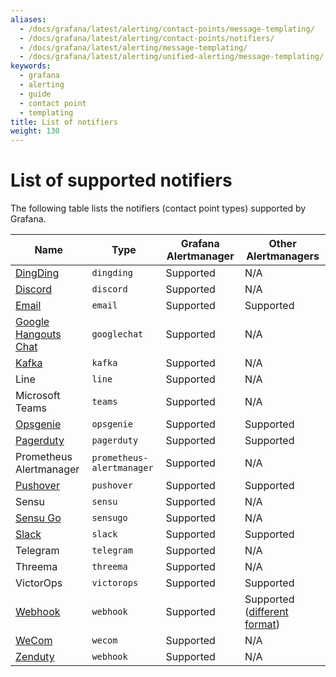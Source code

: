 ```yaml
---
aliases:
  - /docs/grafana/latest/alerting/contact-points/message-templating/
  - /docs/grafana/latest/alerting/contact-points/notifiers/
  - /docs/grafana/latest/alerting/message-templating/
  - /docs/grafana/latest/alerting/unified-alerting/message-templating/
keywords:
  - grafana
  - alerting
  - guide
  - contact point
  - templating
title: List of notifiers
weight: 130
---
```


# List of supported notifiers

The following table lists the notifiers (contact point types) supported by Grafana.

| Name                                          | Type                      | Grafana Alertmanager | Other Alertmanagers                                                                                      |
| --------------------------------------------- | ------------------------- | -------------------- | -------------------------------------------------------------------------------------------------------- |
| [DingDing](#dingdingdingtalk)                 | `dingding`                | Supported            | N/A                                                                                                      |
| [Discord](#discord)                           | `discord`                 | Supported            | N/A                                                                                                      |
| [Email](#email)                               | `email`                   | Supported            | Supported                                                                                                |
| [Google Hangouts Chat](#google-hangouts-chat) | `googlechat`              | Supported            | N/A                                                                                                      |
| [Kafka](#kafka)                               | `kafka`                   | Supported            | N/A                                                                                                      |
| Line                                          | `line`                    | Supported            | N/A                                                                                                      |
| Microsoft Teams                               | `teams`                   | Supported            | N/A                                                                                                      |
| [Opsgenie](#opsgenie)                         | `opsgenie`                | Supported            | Supported                                                                                                |
| [Pagerduty](#pagerduty)                       | `pagerduty`               | Supported            | Supported                                                                                                |
| Prometheus Alertmanager                       | `prometheus-alertmanager` | Supported            | N/A                                                                                                      |
| [Pushover](#pushover)                         | `pushover`                | Supported            | Supported                                                                                                |
| Sensu                                         | `sensu`                   | Supported            | N/A                                                                                                      |
| [Sensu Go](#sensu-go)                         | `sensugo`                 | Supported            | N/A                                                                                                      |
| [Slack](#slack)                               | `slack`                   | Supported            | Supported                                                                                                |
| Telegram                                      | `telegram`                | Supported            | N/A                                                                                                      |
| Threema                                       | `threema`                 | Supported            | N/A                                                                                                      |
| VictorOps                                     | `victorops`               | Supported            | Supported                                                                                                |
| [Webhook](#webhook)                           | `webhook`                 | Supported            | Supported ([different format](https://prometheus.io/docs/alerting/latest/configuration/#webhook_config)) |
| [WeCom](#wecom)                               | `wecom`                   | Supported            | N/A                                                                                                      |
| [Zenduty](#zenduty)                           | `webhook`                 | Supported            | N/A                                                                                                      |
